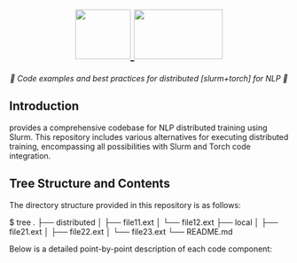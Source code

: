 <h1 align="center">
    <a href="https://slurm.schedmd.com/quickstart.html">
    <img src="https://upload.wikimedia.org/wikipedia/commons/3/3a/Slurm_logo.svg" width="100" height="90">
    </a>
    <a href="https://pytorch.org/tutorials/beginner/dist_overview.html">
    <img src="https://heidloff.net/assets/img/2023/09/python-pytorch.png" width="160" height="90">
    </a>
</h1>



<p align="center">
  <i align="center">🚀 Code examples and best practices for distributed [slurm+torch] for NLP 🚀</i>
</p>

## Introduction

provides a comprehensive codebase for NLP distributed training using Slurm. This repository includes various alternatives for executing distributed training, encompassing all possibilities with Slurm and Torch code integration.

## Tree Structure and Contents

The directory structure provided in this repository is as follows:

$ tree
.
├── distributed
│   ├── file11.ext
│   └── file12.ext
├── local
│   ├── file21.ext
│   ├── file22.ext
│   └── file23.ext
└── README.md

Below is a detailed point-by-point description of each code component:
